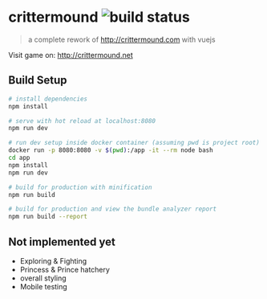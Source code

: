 # crittermound ![build status](https://travis-ci.com/Chimney42/crittermound.svg?branch=master)

> a complete rework of http://crittermound.com with vuejs

Visit game on: http://crittermound.net

## Build Setup

``` bash
# install dependencies
npm install

# serve with hot reload at localhost:8080
npm run dev

# run dev setup inside docker container (assuming pwd is project root)
docker run -p 8080:8080 -v $(pwd):/app -it --rm node bash
cd app
npm install
npm run dev

# build for production with minification
npm run build

# build for production and view the bundle analyzer report
npm run build --report
```

## Not implemented yet
 * Exploring & Fighting
 * Princess & Prince hatchery
 * overall styling
 * Mobile testing
